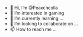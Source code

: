 - 👋 Hi, I’m @Peaxchcolla
- 👀 I’m interested in gaming 
- 🌱 I’m currently learning ...
- 💞️ I’m looking to collaborate on ...
- 📫 How to reach me ...

<!---
Peaxchcolla/Peaxchcolla is a ✨ special ✨ repository because its `README.md` (this file) appears on your GitHub profile.
You can click the Preview link to take a look at your changes.
--->
